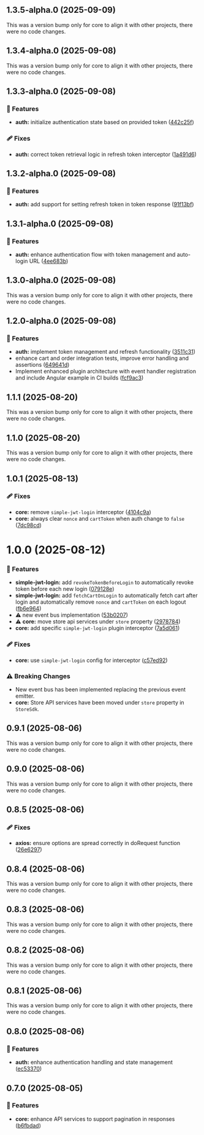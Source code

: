 ## 1.3.5-alpha.0 (2025-09-09)

This was a version bump only for core to align it with other projects, there were no code changes.

## 1.3.4-alpha.0 (2025-09-08)

This was a version bump only for core to align it with other projects, there were no code changes.

## 1.3.3-alpha.0 (2025-09-08)

### 🚀 Features

- **auth:** initialize authentication state based on provided token ([442c25f](https://github.com/kmakris23/store-sdk/commit/442c25f))

### 🩹 Fixes

- **auth:** correct token retrieval logic in refresh token interceptor ([1a491d6](https://github.com/kmakris23/store-sdk/commit/1a491d6))

## 1.3.2-alpha.0 (2025-09-08)

### 🚀 Features

- **auth:** add support for setting refresh token in token response ([91f13bf](https://github.com/kmakris23/store-sdk/commit/91f13bf))

## 1.3.1-alpha.0 (2025-09-08)

### 🚀 Features

- **auth:** enhance authentication flow with token management and auto-login URL ([4ee683b](https://github.com/kmakris23/store-sdk/commit/4ee683b))

## 1.3.0-alpha.0 (2025-09-08)

This was a version bump only for core to align it with other projects, there were no code changes.

## 1.2.0-alpha.0 (2025-09-08)

### 🚀 Features

- **auth:** implement token management and refresh functionality ([3511c31](https://github.com/kmakris23/store-sdk/commit/3511c31))
- enhance cart and order integration tests, improve error handling and assertions ([649641d](https://github.com/kmakris23/store-sdk/commit/649641d))
- Implement enhanced plugin architecture with event handler registration and include Angular example in CI builds ([fcf9ac3](https://github.com/kmakris23/store-sdk/commit/fcf9ac3))

## 1.1.1 (2025-08-20)

This was a version bump only for core to align it with other projects, there were no code changes.

## 1.1.0 (2025-08-20)

This was a version bump only for core to align it with other projects, there were no code changes.

## 1.0.1 (2025-08-13)

### 🩹 Fixes

- **core:** remove `simple-jwt-login` interceptor ([4104c9a](https://github.com/kmakris23/store-sdk/commit/4104c9a))
- **core:** always clear `nonce` and `cartToken` when auth change to `false` ([7dc98cd](https://github.com/kmakris23/store-sdk/commit/7dc98cd))

# 1.0.0 (2025-08-12)

### 🚀 Features

- **simple-jwt-login:** add `revokeTokenBeforeLogin` to automatically revoke token before each new login ([079128e](https://github.com/kmakris23/store-sdk/commit/079128e))
- **simple-jwt-login:** add `fetchCartOnLogin` to automatically fetch cart after login and automatically remove `nonce` and `cartToken` on each logout ([fb6e964](https://github.com/kmakris23/store-sdk/commit/fb6e964))
- ⚠️ new event bus implementation ([53b0207](https://github.com/kmakris23/store-sdk/commit/53b0207))
- ⚠️ **core:** move store api services under `store` property ([2978784](https://github.com/kmakris23/store-sdk/commit/2978784))
- **core:** add specific `simple-jwt-login` plugin interceptor ([7a5d061](https://github.com/kmakris23/store-sdk/commit/7a5d061))

### 🩹 Fixes

- **core:** use `simple-jwt-login` config for interceptor ([c57ed92](https://github.com/kmakris23/store-sdk/commit/c57ed92))

### ⚠️ Breaking Changes

- New event bus has been implemented replacing the previous event emitter.
- **core:** Store API services have been moved under `store` property in `StoreSdk`.

## 0.9.1 (2025-08-06)

This was a version bump only for core to align it with other projects, there were no code changes.

## 0.9.0 (2025-08-06)

This was a version bump only for core to align it with other projects, there were no code changes.

## 0.8.5 (2025-08-06)

### 🩹 Fixes

- **axios:** ensure options are spread correctly in doRequest function ([26e6297](https://github.com/kmakris23/store-sdk/commit/26e6297))

## 0.8.4 (2025-08-06)

This was a version bump only for core to align it with other projects, there were no code changes.

## 0.8.3 (2025-08-06)

This was a version bump only for core to align it with other projects, there were no code changes.

## 0.8.2 (2025-08-06)

This was a version bump only for core to align it with other projects, there were no code changes.

## 0.8.1 (2025-08-06)

This was a version bump only for core to align it with other projects, there were no code changes.

## 0.8.0 (2025-08-06)

### 🚀 Features

- **auth:** enhance authentication handling and state management ([ec53370](https://github.com/kmakris23/store-sdk/commit/ec53370))

## 0.7.0 (2025-08-05)

### 🚀 Features

- **core:** enhance API services to support pagination in responses ([b6fbdad](https://github.com/kmakris23/store-sdk/commit/b6fbdad))
